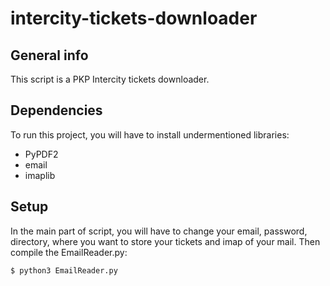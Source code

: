 # intercity-tickets-downloader
## General info
This script is a PKP Intercity tickets downloader.

## Dependencies
To run this project, you will have to install undermentioned libraries:
* PyPDF2
* email
* imaplib

## Setup
In the main part of script, you will have to change your email, password, directory, where you want to store your tickets and imap of your mail. Then compile the EmailReader.py:
```
$ python3 EmailReader.py
```
